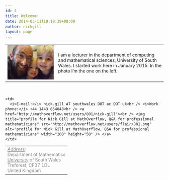 ```yaml
---
id: 4
title: Welcome!
date: 2014-03-11T19:18:39+00:00
author: nickgill
layout: page
---
```


<table width="100%" cellspacing="10">
  <tr>
    <td>
<img src="files/2014/03/me.jpg" width="650pt" alt="me" />
</td><td>
I am a lecturer in the department of computing and mathematical sciences, University of South Wales. I started work here in January 2015. In the photo I&#8217;m the one on the left.
</td></tr></table>

&nbsp;

<table width="100%" cellpadding="5" cellspacing="5">
  <tr>
    <td>
      <span style="color: #888888"><i><a href="https://maps.google.co.uk/maps?q=University+of+South+Wales+-+Treforest+Campus,+Pontypridd&hl=en&ll=51.594615,-3.332806&spn=0.044202,0.077162&sll=51.677665,-3.415375&sspn=0.705937,1.234589&oq=university+of+so&hq=University+of+South+Wales+-+Treforest+Campus,+Pontypridd&t=m&z=14"><span style="color: #888888">Address</span></a>:<br /> </i></span><span style="color: #888888">Department of Mathematics</span><br /> <span style="color: #888888"><a href="http://www.ucr.ac.cr/"><span style="color: #888888">University</span></a> of South Wales</span><span style="color: #888888"><br /> Treforest, CF37 1DL<br /> </span><span style="color: #888888">United Kingdom</span>
    </td>
    
    <td>
      <i>E-mail:</i> nick.gill AT southwales DOT ac DOT uk<br /> <i>Work phone:</i> +44 1443 654048<br /> <a href="http://mathoverflow.net/users/801/nick-gill"><br /> <img title="profile for Nick Gill at MathOverflow, Q&A for professional mathematicians" src="http://mathoverflow.net/users/flair/801.png" alt="profile for Nick Gill at MathOverflow, Q&A for professional mathematicians" width="208" height="58" /> </a>
    </td>
  </tr>
</table>
